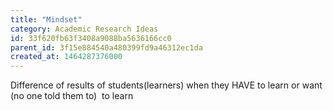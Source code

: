 ```yaml
---
title: "Mindset"
category: Academic Research Ideas
id: 33f620fb63f3408a9088ba5636166cc0
parent_id: 3f15e884540a480399fd9a46312ec1da
created_at: 1464287376000
---
```


Difference of results of students(learners) when they HAVE to learn or want (no one told them to)  to learn
    